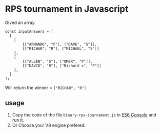 # RPS tournament in Javascript

Gived an array.

    const inputAnswers = [
      [
        [
            [["ARMANDO", "P"], ["DAVE", "S"]],
            [["RICHAR", "R"], ["MICHAEL", "S"]]
        ],
        [
            [["ALLEN", "S"], ["OMER", "P"]],
            [["DAVID", "R"], ["Richard x", "P"]]
        ],
      ]
    ];

Will return the winner = `["RICHAR", "R"]`

## usage
1. Copy the code of the file `binary-rps-tournament.js` in [ES6 Console](https://es6console.com/) and run it.
2. Or Choose your V8 engine prefered.
